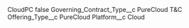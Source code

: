 <?xml version="1.0" encoding="UTF-8"?>
<CustomMetadata xmlns="http://soap.sforce.com/2006/04/metadata" xmlns:xsi="http://www.w3.org/2001/XMLSchema-instance" xmlns:xsd="http://www.w3.org/2001/XMLSchema">
    <label>CloudPC</label>
    <protected>false</protected>
    <values>
        <field>Governing_Contract_Type__c</field>
        <value xsi:type="xsd:string">PureCloud T&amp;C</value>
    </values>
    <values>
        <field>Offering_Type__c</field>
        <value xsi:type="xsd:string">PureCloud</value>
    </values>
    <values>
        <field>Platform__c</field>
        <value xsi:type="xsd:string">Cloud</value>
    </values>
</CustomMetadata>
